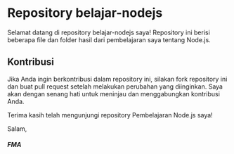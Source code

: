 # Repository belajar-nodejs

Selamat datang di repository belajar-nodejs saya! Repository ini berisi beberapa file dan folder hasil dari pembelajaran saya tentang Node.js.

## Kontribusi

Jika Anda ingin berkontribusi dalam repository ini, silakan fork repository ini dan buat pull request setelah melakukan perubahan yang diinginkan. Saya akan dengan senang hati untuk meninjau dan menggabungkan kontribusi Anda.

Terima kasih telah mengunjungi repository Pembelajaran Node.js saya!

Salam,
##### FMA
